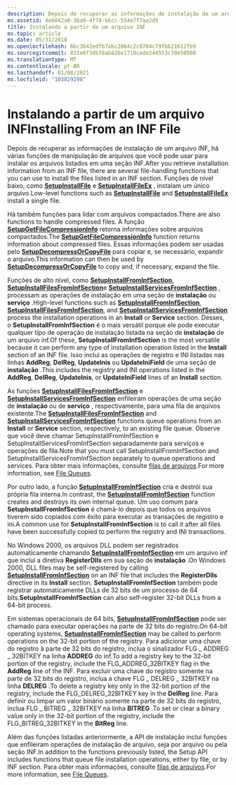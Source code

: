 ```yaml
---
description: Depois de recuperar as informações de instalação de um arquivo INF, há várias funções de manipulação de arquivos que você pode usar para instalar os arquivos listados em uma seção INF.
ms.assetid: 4e6042a0-36a9-4f74-b6cc-554e7f7aa2d9
title: Instalando a partir de um arquivo INF
ms.topic: article
ms.date: 05/31/2018
ms.openlocfilehash: 6bc3642edfb7abc2864c2c0784c79fbb21612fb9
ms.sourcegitcommit: 831e8f3db78ab820e1710cede244553c70e50500
ms.translationtype: MT
ms.contentlocale: pt-BR
ms.lasthandoff: 01/08/2021
ms.locfileid: "103829298"
---
```

# <a name="installing-from-an-inf-file"></a><span data-ttu-id="e8b03-103">Instalando a partir de um arquivo INF</span><span class="sxs-lookup"><span data-stu-id="e8b03-103">Installing From an INF File</span></span>

<span data-ttu-id="e8b03-104">Depois de recuperar as informações de instalação de um arquivo INF, há várias funções de manipulação de arquivos que você pode usar para instalar os arquivos listados em uma seção INF.</span><span class="sxs-lookup"><span data-stu-id="e8b03-104">After you retrieve installation information from an INF file, there are several file-handling functions that you can use to install the files listed in an INF section.</span></span> <span data-ttu-id="e8b03-105">Funções de nível baixo, como [**SetupInstallFile**](/windows/desktop/api/Setupapi/nf-setupapi-setupinstallfilea) e [**SetupInstallFileEx**](/windows/desktop/api/Setupapi/nf-setupapi-setupinstallfileexa) , instalam um único arquivo.</span><span class="sxs-lookup"><span data-stu-id="e8b03-105">Low-level functions such as [**SetupInstallFile**](/windows/desktop/api/Setupapi/nf-setupapi-setupinstallfilea) and [**SetupInstallFileEx**](/windows/desktop/api/Setupapi/nf-setupapi-setupinstallfileexa) install a single file.</span></span>

<span data-ttu-id="e8b03-106">Há também funções para lidar com arquivos compactados.</span><span class="sxs-lookup"><span data-stu-id="e8b03-106">There are also functions to handle compressed files.</span></span> <span data-ttu-id="e8b03-107">A função [**SetupGetFileCompressionInfo**](/windows/desktop/api/Setupapi/nf-setupapi-setupgetfilecompressioninfoa) retorna informações sobre arquivos compactados.</span><span class="sxs-lookup"><span data-stu-id="e8b03-107">The [**SetupGetFileCompressionInfo**](/windows/desktop/api/Setupapi/nf-setupapi-setupgetfilecompressioninfoa) function returns information about compressed files.</span></span> <span data-ttu-id="e8b03-108">Essas informações podem ser usadas pelo [**SetupDecompressOrCopyFile**](/windows/desktop/api/Setupapi/nf-setupapi-setupdecompressorcopyfilea) para copiar e, se necessário, expandir o arquivo.</span><span class="sxs-lookup"><span data-stu-id="e8b03-108">This information can then be used by [**SetupDecompressOrCopyFile**](/windows/desktop/api/Setupapi/nf-setupapi-setupdecompressorcopyfilea) to copy and, if necessary, expand the file.</span></span>

<span data-ttu-id="e8b03-109">Funções de alto nível, como [**SetupInstallFromInfSection**](/windows/desktop/api/Setupapi/nf-setupapi-setupinstallfrominfsectiona), [**SetupInstallFilesFromInfSection**](/windows/desktop/api/Setupapi/nf-setupapi-setupinstallfilesfrominfsectiona)e [**SetupInstallServicesFromInfSection**](/windows/desktop/api/Setupapi/nf-setupapi-setupinstallservicesfrominfsectiona) , processam as operações de instalação em uma seção de **instalação** ou **serviço** .</span><span class="sxs-lookup"><span data-stu-id="e8b03-109">High-level functions such as [**SetupInstallFromInfSection**](/windows/desktop/api/Setupapi/nf-setupapi-setupinstallfrominfsectiona), [**SetupInstallFilesFromInfSection**](/windows/desktop/api/Setupapi/nf-setupapi-setupinstallfilesfrominfsectiona), and [**SetupInstallServicesFromInfSection**](/windows/desktop/api/Setupapi/nf-setupapi-setupinstallservicesfrominfsectiona) process the installation operations in an **Install** or **Service** section.</span></span> <span data-ttu-id="e8b03-110">Desses, o **SetupInstallFromInfSection** é o mais versátil porque ele pode executar qualquer tipo de operação de instalação listada na seção de **instalação** de um arquivo inf.</span><span class="sxs-lookup"><span data-stu-id="e8b03-110">Of these, **SetupInstallFromInfSection** is the most versatile because it can perform any type of installation operation listed in the **Install** section of an INF file.</span></span> <span data-ttu-id="e8b03-111">Isso inclui as operações de registro e INI listadas nas linhas **AddReg**, **DelReg**, **UpdateInis** ou **UpdateIniField** de uma seção de **instalação** .</span><span class="sxs-lookup"><span data-stu-id="e8b03-111">This includes the registry and INI operations listed in the **AddReg**, **DelReg**, **UpdateInis**, or **UpdateIniField** lines of an **Install** section.</span></span>

<span data-ttu-id="e8b03-112">As funções [**SetupInstallFilesFromInfSection**](/windows/desktop/api/Setupapi/nf-setupapi-setupinstallfilesfrominfsectiona) e [**SetupInstallServicesFromInfSection**](/windows/desktop/api/Setupapi/nf-setupapi-setupinstallservicesfrominfsectiona) enfileiram operações de uma seção de **instalação** ou de **serviço** , respectivamente, para uma fila de arquivos existente.</span><span class="sxs-lookup"><span data-stu-id="e8b03-112">The [**SetupInstallFilesFromInfSection**](/windows/desktop/api/Setupapi/nf-setupapi-setupinstallfilesfrominfsectiona) and [**SetupInstallServicesFromInfSection**](/windows/desktop/api/Setupapi/nf-setupapi-setupinstallservicesfrominfsectiona) functions queue operations from an **Install** or **Service** section, respectively, to an existing file queue.</span></span> <span data-ttu-id="e8b03-113">Observe que você deve chamar SetupInstallFromInfSection e SetupInstallServicesFromInfSection separadamente para serviços e operações de fila.</span><span class="sxs-lookup"><span data-stu-id="e8b03-113">Note that you must call SetupInstallFromInfSection and SetupInstallServicesFromInfSection separately to queue operations and services.</span></span> <span data-ttu-id="e8b03-114">Para obter mais informações, consulte [filas de arquivos](file-queues.md).</span><span class="sxs-lookup"><span data-stu-id="e8b03-114">For more information, see [File Queues](file-queues.md).</span></span>

<span data-ttu-id="e8b03-115">Por outro lado, a função [**SetupInstallFromInfSection**](/windows/desktop/api/Setupapi/nf-setupapi-setupinstallfrominfsectiona) cria e destrói sua própria fila interna.</span><span class="sxs-lookup"><span data-stu-id="e8b03-115">In contrast, the [**SetupInstallFromInfSection**](/windows/desktop/api/Setupapi/nf-setupapi-setupinstallfrominfsectiona) function creates and destroys its own internal queue.</span></span> <span data-ttu-id="e8b03-116">Um uso comum para **SetupInstallFromInfSection** é chamá-lo depois que todos os arquivos tiverem sido copiados com êxito para executar as transações de registro e ini.</span><span class="sxs-lookup"><span data-stu-id="e8b03-116">A common use for **SetupInstallFromInfSection** is to call it after all files have been successfully copied to perform the registry and INI transactions.</span></span>

<span data-ttu-id="e8b03-117">No Windows 2000, os arquivos DLL podem ser registrados automaticamente chamando [**SetupInstallFromInfSection**](/windows/desktop/api/Setupapi/nf-setupapi-setupinstallfrominfsectiona) em um arquivo inf que inclui a diretiva **RegisterDlls** em sua seção de **instalação** .</span><span class="sxs-lookup"><span data-stu-id="e8b03-117">On Windows 2000, DLL files may be self-registered by calling [**SetupInstallFromInfSection**](/windows/desktop/api/Setupapi/nf-setupapi-setupinstallfrominfsectiona) on an INF file that includes the **RegisterDlls** directive in its **Install** section.</span></span> <span data-ttu-id="e8b03-118">**SetupInstallFromInfSection** também pode registrar automaticamente DLLs de 32 bits de um processo de 64 bits.</span><span class="sxs-lookup"><span data-stu-id="e8b03-118">**SetupInstallFromInfSection** can also self-register 32-bit DLLs from a 64-bit process.</span></span>

<span data-ttu-id="e8b03-119">Em sistemas operacionais de 64 bits, [**SetupInstallFromInfSection**](/windows/desktop/api/Setupapi/nf-setupapi-setupinstallfrominfsectiona) pode ser chamado para executar operações na parte de 32 bits do registro.</span><span class="sxs-lookup"><span data-stu-id="e8b03-119">On 64-bit operating systems, [**SetupInstallFromInfSection**](/windows/desktop/api/Setupapi/nf-setupapi-setupinstallfrominfsectiona) may be called to perform operations on the 32-bit portion of the registry.</span></span> <span data-ttu-id="e8b03-120">Para adicionar uma chave do registro à parte de 32 bits do registro, inclua o sinalizador FLG \_ ADDREG \_ 32BITKEY na linha **ADDREG** do inf.</span><span class="sxs-lookup"><span data-stu-id="e8b03-120">To add a registry key to the 32-bit portion of the registry, include the FLG\_ADDREG\_32BITKEY flag in the **AddReg** line of the INF.</span></span> <span data-ttu-id="e8b03-121">Para excluir uma chave do registro somente na parte de 32 bits do registro, inclua a chave FLG \_ DELREG \_ 32BITKEY na linha **DELREG** .</span><span class="sxs-lookup"><span data-stu-id="e8b03-121">To delete a registry key only in the 32-bit portion of the registry, include the FLG\_DELREG\_32BITKEY key in the **DelReg** line.</span></span> <span data-ttu-id="e8b03-122">Para definir ou limpar um valor binário somente na parte de 32 bits do registro, inclua FLG \_ BITREG \_ 32BITKEY na linha **BITREG** .</span><span class="sxs-lookup"><span data-stu-id="e8b03-122">To set or clear a binary value only in the 32-bit portion of the registry, include the FLG\_BITREG\_32BITKEY in the **BitReg** line.</span></span>

<span data-ttu-id="e8b03-123">Além das funções listadas anteriormente, a API de instalação inclui funções que enfileiram operações de instalação de arquivo, seja por arquivo ou pela seção INF.</span><span class="sxs-lookup"><span data-stu-id="e8b03-123">In addition to the functions previously listed, the Setup API includes functions that queue file installation operations, either by file, or by INF section.</span></span> <span data-ttu-id="e8b03-124">Para obter mais informações, consulte [filas de arquivos](file-queues.md).</span><span class="sxs-lookup"><span data-stu-id="e8b03-124">For more information, see [File Queues](file-queues.md).</span></span>

 

 



